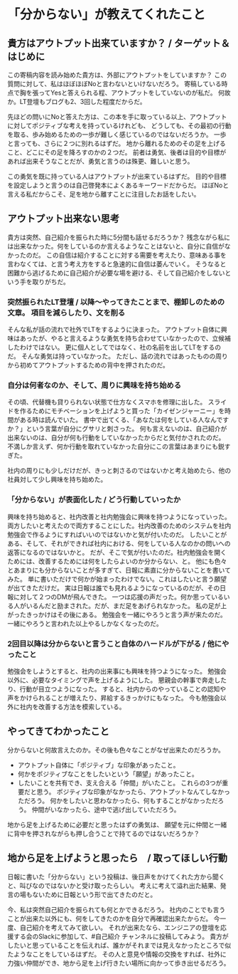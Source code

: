 # 「分からない」が教えてくれたこと

## 貴方はアウトプット出来ていますか？ / ターゲット＆はじめに
この寄稿内容を読み始めた貴方は、外部にアウトプットをしていますか？
この質問に対して、私はほぼほぼNoと言わないといけないだろう。
寄稿している時点で胸を張ってYesと答えられる程、アウトプットをしていないのが私だ。
何故か。LT登壇もブログも2、3回した程度だからだ。

先ほどの問いにNoと答えた方は、この本を手に取っている以上、アウトプットに対してポジティブな考えを持っているけれども、
どうしても、その最初の行動を取る、歩み始めるための一歩が難しく感じているのではないだろうか。
一歩と言っても、さらに２つに別れるはずだ。
地から離れるためのその足を上げること、どこにその足を降ろすのかの２つだ。
前者は勇気、後者は目的や目標があれば出来そうなことだが、勇気と言うのは殊更、難しいと思う。

この勇気を既に持っている人はアウトプットが出来ているはずだ。
目的や目標を設定しようと言うのは自己啓発本によくあるキーワードだからだ。
ほぼNoと言える私だからこそ、足を地から離すことに注目したお話をしたい。

## アウトプット出来ない思考
貴方は突然、自己紹介を振られた時に5分間も話せるだろうか？
残念ながら私には出来なかった。何をしているのか言えるようなことはないと、自分に自信がなかったのだ。
この自信は紹介することに対する需要を考えたり、意味ある事を言わなくては、と言う考え方をすると急速的に自信は萎んでいく。
そうなると困難から逃げるために自己紹介が必要な場を避ける、そして自己紹介をしないという手を取りがちだ。

### 突然振られたLT登壇 / 以降〜やってきたことまで、棚卸しのための文章。 項目を減らしたり、文を削る
そんな私が話の流れで社外でLTをするように決まった。
アウトプット自体に興味はあったが、やると言えるような勇気を持ち合わせていなかったので、立候補したわけではない。
更に個人としてではなく、社の名前を出してLTをするのだ。 そんな勇気は持っていなかった。
ただし、話の流れではあったものの周りから初めてアウトプットするための背中を押されたのだ。

### 自分は何者なのか、そして、周りに興味を持ち始める
その頃、代替機も貸りられない状態で仕方なくスマホを修理に出した。
スライドを作るためにモチベーションを上げようと買った「カイゼンジャーニー」を時間がある時は読んでいた。
書中で出てくる、「あなたは何をしている人なんですか？」という言葉が自分にグサリと刺さった。
何も言えないのは、自己紹介が出来ないのは、自分が何も行動をしていなかったからだと気付かされたのだ。
不満しか言えず、何か行動を取れていなかった自分にこの言葉はあまりにも鋭すぎた。

社内の周りにも少しだけだが、きっと刺さるのではないかと考え始めたら、他の社員対して少し興味を持ち始めた。

### 「分からない」が表面化した / どう行動していったか
興味を持ち始めると、社内改善と社内勉強会に興味を持つようになっていった。
両方したいと考えたので両方することにした。社内改善のためのシステムを社内勉強会で作るようにすればいいのではないかと気が付いたのだ。
したいことがある、そして、それができれば社内における、何をしている人なのかの問いへの返答になるのではないかと。
だが、そこで気が付いたのだ。社内勉強会を開くためには、改善するためには何をしたらよいのか分からない、と。
他にも色々とあまりにも分からないことが多すぎて、日報に素直に分からないことを書いてみた。
単に書いただけで何かが始まったわけでない。これはしたいと言う願望が出てきただけだ。
実は日報は誰でも見れるようになっているのだが、その日報に対して２つのDMが飛んできた。
一つは応援の声だった。何か思っているいる人がいるんだと励まされた。だが、まだ足をあげられなかった。
私の足が上がったきっかけはその後にある。
勉強会を一緒にやろうと言う声が来たのだ。一緒にやろうと言われた以上やるしかなくなったのだ。

### 2回目以降は分からないと言うこと自体のハードルが下がる / 他にやったこと
勉強会をしようとすると、社内の出来事にも興味を持つようになった。
勉強会以外に、必要なタイミングで声を上げるようにした。
懇親会の幹事で奔走したり、行動が目立つようになった。
すると、社内からのやっていることの認知や声をかけられることが増えたり、昇給するきっかけにもなった。
今も勉強会以外に社内を改善する方法を模索している。

## やってきてわかったこと
分からないと何故言えたのか。その後も色々なことがなぜ出来たのだろうか。
- アウトプット自体に「ポジティブ」な印象があったこと。
- 何かをポジティブなことをしたいという「願望」があったこと。
- したいことを共有でき、支え合える「仲間」がいたこと。
これらの3つが重要だと思う。
ポジティブな印象がなかったら、アウトプットなんてしなかっただろう。
何かをしたいと思わなかったら、何もすることがなかっただろう。
仲間がいなかったら、途中で逃げ出していただろう。

地から足を上げるために必要だと思ったはずの勇気は、
願望を元に仲間と一緒に背中を押されながらも押し合うことで持てるのではないだろうか？

## 地から足を上げようと思ったら　/ 取ってほしい行動
日報に書いた「分からない」という投稿は、後日声をかけてくれた方から聞くと、叫びなのではないかと受け取ったらしい。
考えに考えて溢れ出た結果、発言の場もないために日報という形で出てきたのだと。

今、私は突然自己紹介を振られても何とかできるだろう。
社内のことでも言うことが出来た以外にも、何をしてきたのかを自分で再確認出来たからだ。
今一度、自己紹介を考えてみて欲しい。
それが出来たなら、エンジニアの登壇を応援する会のSlackに参加して、#自己紹介 チャンネルに投稿してみよう。
貴方がしたいと思っていることを伝えれば、誰かがそれまでは見えなかったところで似たようなことをしているはずだ。
その人と意見や情報の交換をすれば、社外に力強い仲間ができ、地から足を上げ行きたい場所に向かって歩き出せるだろう。
